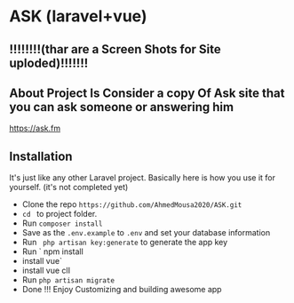 # ASK (laravel+vue)



## !!!!!!!!(thar are a Screen Shots for Site uploded)!!!!!!!



## About Project Is Consider a copy Of Ask site that you can ask someone or answering him 
https://ask.fm

## Installation

It's just like any other Laravel project. Basically here is how you use it for yourself. (it's not completed yet) 

* Clone the repo `https://github.com/AhmedMousa2020/ASK.git `
* `cd ` to project folder. 
* Run ` composer install `
* Save as the `.env.example` to `.env` and set your database information 
* Run ` php artisan key:generate` to generate the app key
* Run ` npm install
* install vue` 
* install vue clI
* Run ` php artisan migrate ` 
* Done !!! Enjoy Customizing and building awesome app 
